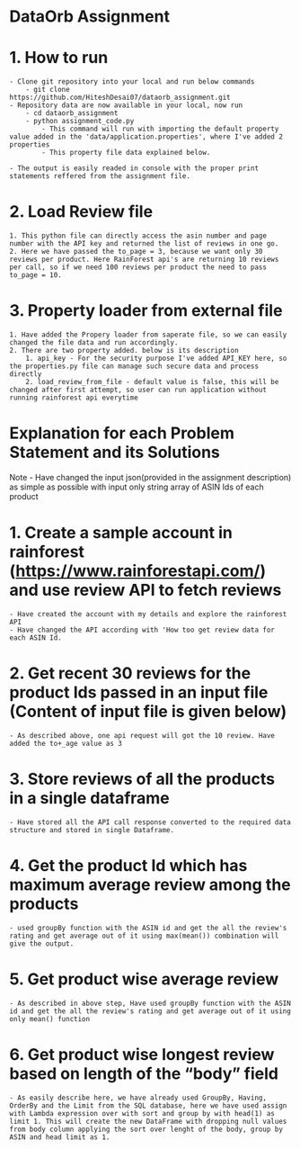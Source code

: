 # DataOrb Assignment

# 1. How to run
    - Clone git repository into your local and run below commands
        - git clone https://github.com/HiteshDesai07/dataorb_assignment.git
    - Repository data are now available in your local, now run
        - cd dataorb_assignment
        - python assignment_code.py
            - This command will run with importing the default property value added in the 'data/application.properties', where I've added 2 properties
            - This property file data explained below.

    - The output is easily readed in console with the proper print statements reffered from the assignment file.

# 2. Load Review file
    1. This python file can directly access the asin number and page number with the API key and returned the list of reviews in one go.
    2. Here we have passed the to_page = 3, because we want only 30 reviews per product. Here RainForest api's are returning 10 reviews per call, so if we need 100 reviews per product the need to pass to_page = 10.


# 3. Property loader from external file
    1. Have added the Propery loader from saperate file, so we can easily changed the file data and run accordingly.
    2. There are two property added. below is its description
        1. api_key - For the security purpose I've added API_KEY here, so the properties.py file can manage such secure data and process directly
        2. load_review_from_file - default value is false, this will be changed after first attempt, so user can run application without running rainforest api everytime

# Explanation for each Problem Statement and its Solutions
Note - Have changed the input json(provided in the assignment description) as simple as possible with input only string array of ASIN Ids of each product
#   1. Create a sample account in rainforest (https://www.rainforestapi.com/) and use review API to fetch reviews
    - Have created the account with my details and explore the rainforest API
    - Have changed the API according with 'How too get review data for each ASIN Id.
    
#   2. Get recent 30 reviews for the product Ids passed in an input file (Content of input file is given below)
    - As described above, one api request will got the 10 review. Have added the to+_age value as 3

#   3. Store reviews of all the products in a single dataframe
    - Have stored all the API call response converted to the required data structure and stored in single Dataframe.

#   4. Get the product Id which has maximum average review among the products
    - used groupBy function with the ASIN id and get the all the review's rating and get average out of it using max(mean()) combination will give the output.

#   5. Get product wise average review
    - As described in above step, Have used groupBy function with the ASIN id and get the all the review's rating and get average out of it using only mean() function

#   6. Get product wise longest review based on length of the “body” field
    - As easily describe here, we have already used GroupBy, Having, OrderBy and the Limit from the SQL database, here we have used assign with Lambda expression over with sort and group by with head(1) as limit 1. This will create the new DataFrame with dropping null values from body column applying the sort over lenght of the body, group by ASIN and head limit as 1.